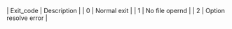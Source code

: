 | Exit_code | Description |
| 0 | Normal exit |
| 1 | No file opernd |
| 2 | Option resolve error |
